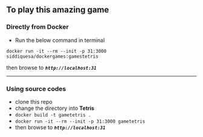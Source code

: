 ## To play this amazing game

### Directly from Docker 
- Run the below command in terminal
```
docker run -it --rm --init -p 31:3000 siddiquesa/dockergames:gamestetris
```
then browse to  _**`http://localhost:31`**_
<hr>

### Using source codes
- clone this repo 
- change the directory into **Tetris**
- `docker build -t gametetris .`
- `docker run -it --rm --init -p 31:3000 gametetris`
- then browse to _**`http://localhost:31`**_
